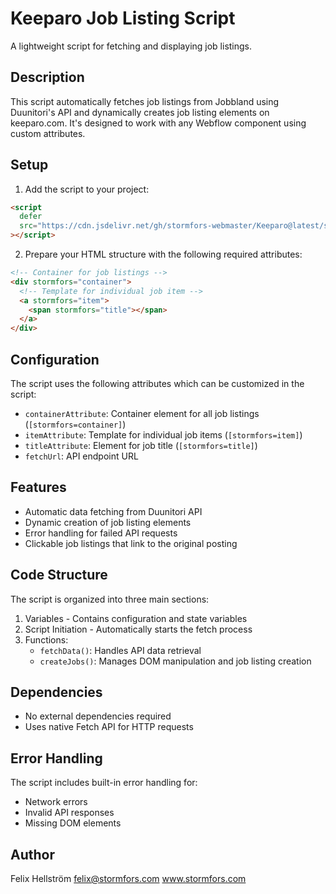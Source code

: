 # Keeparo Job Listing Script

A lightweight script for fetching and displaying job listings.

## Description

This script automatically fetches job listings from Jobbland using Duunitori's API and dynamically creates job listing elements on keeparo.com. It's designed to work with any Webflow component using custom attributes.

## Setup

1. Add the script to your project:

```html
<script
  defer
  src="https://cdn.jsdelivr.net/gh/stormfors-webmaster/Keeparo@latest/script.js"
></script>
```

2. Prepare your HTML structure with the following required attributes:

```html
<!-- Container for job listings -->
<div stormfors="container">
  <!-- Template for individual job item -->
  <a stormfors="item">
    <span stormfors="title"></span>
  </a>
</div>
```

## Configuration

The script uses the following attributes which can be customized in the script:

- `containerAttribute`: Container element for all job listings (`[stormfors=container]`)
- `itemAttribute`: Template for individual job items (`[stormfors=item]`)
- `titleAttribute`: Element for job title (`[stormfors=title]`)
- `fetchUrl`: API endpoint URL

## Features

- Automatic data fetching from Duunitori API
- Dynamic creation of job listing elements
- Error handling for failed API requests
- Clickable job listings that link to the original posting

## Code Structure

The script is organized into three main sections:

1. Variables - Contains configuration and state variables
2. Script Initiation - Automatically starts the fetch process
3. Functions:
   - `fetchData()`: Handles API data retrieval
   - `createJobs()`: Manages DOM manipulation and job listing creation

## Dependencies

- No external dependencies required
- Uses native Fetch API for HTTP requests

## Error Handling

The script includes built-in error handling for:

- Network errors
- Invalid API responses
- Missing DOM elements

## Author

Felix Hellström
felix@stormfors.com
www.stormfors.com
